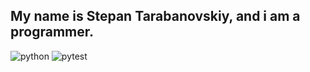 ## My name is Stepan Tarabanovskiy, and i am a programmer.
![python](https://i.pinimg.com/originals/82/a2/18/82a2188c985ce75402ae44fc43fe7e5e.png)
![pytest](https://bruhin.software/img/logos/pytest.svg)



<!--
**STEPANBARSIKOV/STEPANBARSIKOV** is a ✨ _special_ ✨ repository because its `README.md` (this file) appears on your GitHub profile.

Here are some ideas to get you started:

- 🔭 I’m currently working on ...
- 🌱 I’m currently learning ...
- 👯 I’m looking to collaborate on ...
- 🤔 I’m looking for help with ...
- 💬 Ask me about ...
- 📫 How to reach me: ...
- 😄 Pronouns: ...
- ⚡ Fun fact: ...
-->
